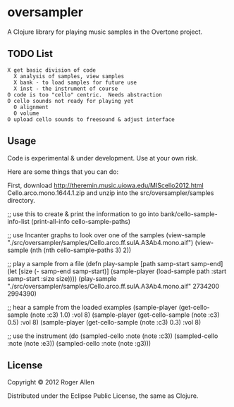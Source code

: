 # oversampler

A Clojure library for playing music samples in the Overtone project.

## TODO List

    X get basic division of code
      X analysis of samples, view samples
      X bank - to load samples for future use
      X inst - the instrument of course
    O code is too "cello" centric.  Needs abstraction
    O cello sounds not ready for playing yet
      O alignment
      O volume
    O upload cello sounds to freesound & adjust interface

## Usage

Code is experimental & under development.  Use at your own risk.

Here are some things that you can do:

First, download http://theremin.music.uiowa.edu/MIScello2012.html
Cello.arco.mono.1644.1.zip and unzip into the src/oversampler/samples directory.

   ;; use this to create & print the information to go into bank/cello-sample-info-list
   (print-all-info cello-sample-paths)

   ;; use Incanter graphs to look over one of the samples
   (view-sample "./src/oversampler/samples/Cello.arco.ff.sulA.A3Ab4.mono.aif")
   (view-sample (nth (nth cello-sample-paths 3) 2))

   ;; play a sample from a file
   (defn play-sample [path samp-start samp-end]
     (let [size (- samp-end samp-start)]
       (sample-player
        (load-sample path :start samp-start :size size))))
   (play-sample "./src/oversampler/samples/Cello.arco.ff.sulA.A3Ab4.mono.aif" 2734200 2994390)
  
   ;; hear a sample from the loaded examples
   (sample-player (get-cello-sample (note :c3) 1.0) :vol 8)
   (sample-player (get-cello-sample (note :c3) 0.5) :vol 8)
   (sample-player (get-cello-sample (note :c3) 0.3) :vol 8)

   ;; use the instrument
   (do
     (sampled-cello :note (note :c3))
     (sampled-cello :note (note :e3))
     (sampled-cello :note (note :g3)))

## License

Copyright © 2012 Roger Allen

Distributed under the Eclipse Public License, the same as Clojure.
